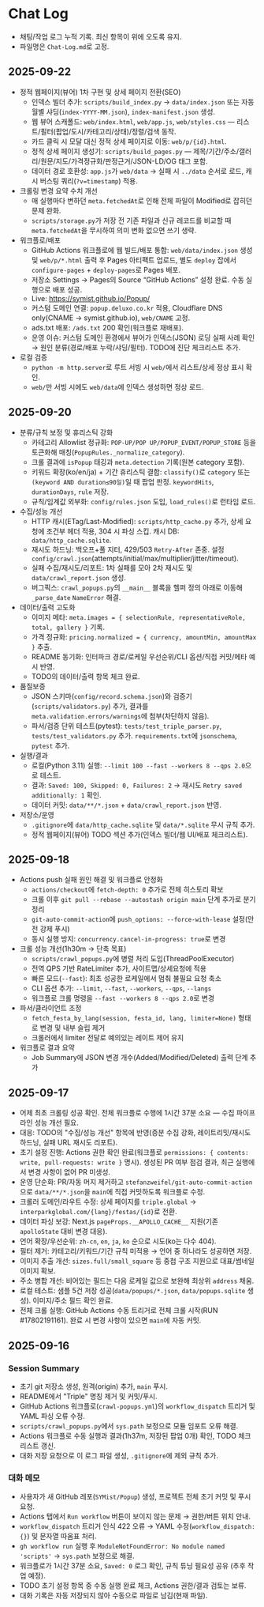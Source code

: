 # Chat Log

- 채팅/작업 로그 누적 기록. 최신 항목이 위에 오도록 유지.
- 파일명은 `Chat-Log.md`로 고정.

## 2025-09-22

- 정적 웹페이지(뷰어) 1차 구현 및 상세 페이지 전환(SEO)
  - 인덱스 빌더 추가: `scripts/build_index.py` → `data/index.json` 또는 자동 월별 샤딩(`index-YYYY-MM.json`), `index-manifest.json` 생성.
  - 웹 뷰어 스캐폴드: `web/index.html`, `web/app.js`, `web/styles.css` — 리스트/필터(팝업/도시/카테고리/상태)/정렬/검색 동작.
  - 카드 클릭 시 모달 대신 정적 상세 페이지로 이동: `web/p/{id}.html`.
  - 정적 상세 페이지 생성기: `scripts/build_pages.py` — 제목/기간/주소/갤러리/원문/지도/가격정규화/판정근거/JSON-LD/OG 태그 포함.
  - 데이터 경로 호환성: `app.js`가 `web/data` → 실패 시 `../data` 순서로 로드, 캐시 버스팅 쿼리(`?v=timestamp`) 적용.
- 크롤링 변경 요약 수치 개선
  - 매 실행마다 변하던 `meta.fetchedAt`로 인해 전체 파일이 Modified로 잡히던 문제 완화.
  - `scripts/storage.py`가 저장 전 기존 파일과 신규 레코드를 비교할 때 `meta.fetchedAt`을 무시하여 의미 변화 없으면 쓰기 생략.
- 워크플로/배포
  - GitHub Actions 워크플로에 웹 빌드/배포 통합: `web/data/index.json` 생성 및 `web/p/*.html` 출력 후 Pages 아티팩트 업로드, 별도 `deploy` 잡에서 `configure-pages` + `deploy-pages`로 Pages 배포.
  - 저장소 Settings → Pages의 Source “GitHub Actions” 설정 완료. 수동 실행으로 배포 성공.
  - Live: https://symist.github.io/Popup/
  - 커스텀 도메인 연결: `popup.deluxo.co.kr` 적용, Cloudflare DNS only(CNAME → symist.github.io), `web/CNAME` 고정.
  - ads.txt 배포: `/ads.txt` 200 확인(워크플로 재배포).
  - 운영 이슈: 커스텀 도메인 환경에서 뷰어가 인덱스(JSON) 로딩 실패 사례 확인 → 원인 분류(경로/배포 누락/샤딩/필터). TODO에 진단 체크리스트 추가.
- 로컬 검증
  - `python -m http.server`로 루트 서빙 시 `web/`에서 리스트/상세 정상 표시 확인.
  - `web/`만 서빙 시에도 `web/data`에 인덱스 생성하면 정상 로드.

## 2025-09-20

- 분류/규칙 보정 및 휴리스틱 강화
  - 카테고리 Allowlist 정규화: `POP-UP/POP UP/POPUP_EVENT/POPUP_STORE` 등을 토큰화해 매칭(`PopupRules._normalize_category`).
  - 크롤 결과에 `isPopup` 태깅과 `meta.detection` 기록(원본 category 포함).
  - 키워드 확장(ko/en/ja) + 기간 휴리스틱 결합: `classify()`로 `category` 또는 `(keyword AND duration≤90일)`일 때 팝업 판정. `keywordHits`, `durationDays`, `rule` 저장.
  - 규칙/임계값 외부화: `config/rules.json` 도입, `load_rules()`로 런타임 로드.
- 수집/성능 개선
  - HTTP 캐시(ETag/Last-Modified): `scripts/http_cache.py` 추가, 상세 요청에 조건부 헤더 적용, 304 시 파싱 스킵. 캐시 DB: `data/http_cache.sqlite`.
  - 재시도 하드닝: 백오프+풀 지터, 429/503 `Retry-After` 존중. 설정 `config/crawl.json`(attempts/initial/max/multiplier/jitter/timeout).
  - 실패 수집/재시도/리포트: 1차 실패를 모아 2차 재시도 및 `data/crawl_report.json` 생성.
  - 버그픽스: `crawl_popups.py`의 `__main__` 블록을 헬퍼 정의 아래로 이동해 `_parse_date` `NameError` 해결.
- 데이터/출력 고도화
  - 이미지 메타: `meta.images = { selectionRule, representativeRole, total, gallery }` 기록.
  - 가격 정규화: `pricing.normalized = { currency, amountMin, amountMax }` 추출.
  - README 동기화: 인터파크 경로/로케일 우선순위/CLI 옵션/직접 커밋/메타 예시 반영.
  - TODO의 데이터/출력 항목 체크 완료.
- 품질보증
  - JSON 스키마(`config/record.schema.json`)와 검증기(`scripts/validators.py`) 추가, 결과를 `meta.validation.errors/warnings`에 첨부(차단하지 않음).
  - 파서/검증 단위 테스트(pytest): `tests/test_triple_parser.py`, `tests/test_validators.py` 추가. `requirements.txt`에 `jsonschema`, `pytest` 추가.
- 실행/결과
  - 로컬(Python 3.11) 실행: `--limit 100 --fast --workers 8 --qps 2.0`으로 테스트.
  - 결과: `Saved: 100, Skipped: 0, Failures: 2` → 재시도 `Retry saved additionally: 1` 확인.
  - 데이터 커밋: `data/**/*.json` + `data/crawl_report.json` 반영.
- 저장소/운영
  - `.gitignore`에 `data/http_cache.sqlite` 및 `data/*.sqlite` 무시 규칙 추가.
  - 정적 웹페이지(뷰어) TODO 섹션 추가(인덱스 빌더/웹 UI/배포 체크리스트).

## 2025-09-18

- Actions push 실패 원인 해결 및 워크플로 안정화
  - `actions/checkout`에 `fetch-depth: 0` 추가로 전체 히스토리 확보
  - 크롤 이후 `git pull --rebase --autostash origin main` 단계 추가로 분기 정리
  - `git-auto-commit-action`에 `push_options: --force-with-lease` 설정(안전 강제 푸시)
  - 동시 실행 방지: `concurrency.cancel-in-progress: true`로 변경
- 크롤 성능 개선(1h30m → 단축 목표)
  - `scripts/crawl_popups.py`에 병렬 처리 도입(ThreadPoolExecutor)
  - 전역 QPS 기반 RateLimiter 추가, 사이트맵/상세요청에 적용
  - 빠른 모드(`--fast`): 최초 성공한 로케일에서 멈춰 불필요 요청 축소
  - CLI 옵션 추가: `--limit`, `--fast`, `--workers`, `--qps`, `--langs`
  - 워크플로 크롤 명령을 `--fast --workers 8 --qps 2.0`로 변경
- 파서/클라이언트 조정
  - `fetch_festa_by_lang(session, festa_id, lang, limiter=None)` 형태로 변경 및 내부 슬립 제거
  - 크롤러에서 limiter 전달로 예의있는 레이트 제어 유지
 - 워크플로 결과 요약
   - Job Summary에 JSON 변경 개수(Added/Modified/Deleted) 출력 단계 추가

## 2025-09-17

- 어제 최초 크롤링 성공 확인. 전체 워크플로 수행에 1시간 37분 소요 — 수집 파이프라인 성능 개선 필요.
- 대응: TODO의 "수집/성능 개선" 항목에 반영(증분 수집 강화, 레이트리밋/재시도 하드닝, 실패 URL 재시도 리포트).
- 초기 설정 진행: Actions 권한 확인 완료(워크플로 `permissions: { contents: write, pull-requests: write }` 명시). 생성된 PR 여부 점검 결과, 최근 실행에서 변경 사항이 없어 PR 미생성.
- 운영 단순화: PR/자동 머지 제거하고 `stefanzweifel/git-auto-commit-action`으로 `data/**/*.json`을 `main`에 직접 커밋하도록 워크플로 수정.
- 크롤러 도메인/라우트 수정: 상세 페이지를 `triple.global` → `interparkglobal.com/{lang}/festas/{id}`로 전환.
- 데이터 파싱 보강: Next.js `pageProps.__APOLLO_CACHE__` 지원(기존 `apolloState` 대비 변경 대응).
- 언어 확장/우선순위: `zh-cn`, `en`, `ja`, `ko` 순으로 시도(ko는 다수 404).
- 필터 제거: 카테고리/키워드/기간 규칙 미적용 → 언어 중 하나라도 성공하면 저장.
- 이미지 추출 개선: `sizes.full/small_square` 등 중첩 구조 지원으로 대표/썸네일 이미지 확보.
- 주소 병합 개선: 비어있는 필드는 다음 로케일 값으로 보완해 최상위 `address` 채움.
- 로컬 테스트: 샘플 5건 저장 성공(`data/popups/*.json`, `data/popups.sqlite` 생성). 이미지/주소 필드 확인 완료.
- 전체 크롤 실행: GitHub Actions 수동 트리거로 전체 크롤 시작(RUN #17802191161). 완료 시 변경 사항이 있으면 `main`에 자동 커밋.

## 2025-09-16

### Session Summary
- 초기 git 저장소 생성, 원격(origin) 추가, `main` 푸시.
- README에서 "Triple" 명칭 제거 및 커밋/푸시.
- GitHub Actions 워크플로(`crawl-popups.yml`)의 `workflow_dispatch` 트리거 및 YAML 파싱 오류 수정.
- `scripts/crawl_popups.py`에서 `sys.path` 보정으로 모듈 임포트 오류 해결.
- Actions 워크플로 수동 실행과 결과(1h37m, 저장된 팝업 0개) 확인, TODO 체크리스트 갱신.
- 대화 저장 요청으로 이 로그 파일 생성, `.gitignore`에 제외 규칙 추가.

### 대화 메모
- 사용자가 새 GitHub 레포(`SYMist/Popup`) 생성, 프로젝트 전체 초기 커밋 및 푸시 요청.
- Actions 탭에서 `Run workflow` 버튼이 보이지 않는 문제 → 권한/버튼 위치 안내.
- `workflow_dispatch` 트리거 인식 422 오류 → YAML 수정(`workflow_dispatch: {}`) 및 문자열 따옴표 처리.
- `gh workflow run` 실행 후 `ModuleNotFoundError: No module named 'scripts'` → `sys.path` 보정으로 해결.
- 워크플로가 1시간 37분 소요, `Saved: 0` 로그 확인, 규칙 튜닝 필요성 공유 (추후 작업 예정).
- TODO 초기 설정 항목 중 수동 실행 완료 체크, Actions 권한/결과 검토는 보류.
- 대화 기록은 자동 저장되지 않아 수동으로 파일로 남김(현재 파일).
